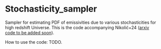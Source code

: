 # Stochasticity_sampler  
Sampler for estimating PDF of emissivities due to various stochasticities for high redshift Universe.  This is the code accompanying Nikolić+24 ([arxiv code to be added soon](https://arxiv.org/abs/2406.15237)).

How to use the code:
TODO.
